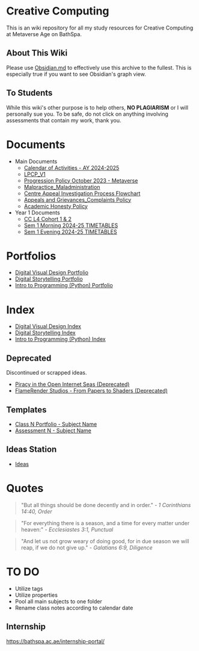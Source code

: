 # Creative Computing
This is an wiki repository for all my study resources for Creative Computing at Metaverse Age on BathSpa.
## About This Wiki
Please use [Obsidian.md](https://obsidian.md/) to effectively use this archive to the fullest. This is especially true if you want to see Obsidian's graph view.
## To Students
While this wiki's other purpose is to help others, **NO PLAGIARISM** or I will personally sue you. To be safe, do not click on anything involving assessments that contain my work, thank you.
# Documents
- Main Documents
	- [Calendar of Activities - AY 2024-2025](Important/Calendar%20of%20Activities%20-%20AY%202024-2025.pdf)
	- [LPCP_V1](Important/LPCP_V1.pdf)
	- [Progression Policy October 2023 - Metaverse](Important/Progression%20Policy%20October%202023%20-%20Metaverse.pdf)
	- [Malpractice_Maladministration](Important/Malpractice_Maladministration.pdf)
	- [Centre Appeal Investigation Process Flowchart](Important/Centre%20Appeal%20Investigation%20Process%20Flowchart.pdf)
	- [Appeals and Grievances_Complaints Policy](Important/Appeals%20and%20Grievances_Complaints%20Policy.pdf)
	- [Academic Honesty Policy](Important/Academic%20Honesty%20Policy.pdf)
- Year 1 Documents
	- [CC L4 Cohort 1 & 2](Year%201/CC%20L4%20Cohort%201%20&%202.pdf)
	- [Sem 1 Morning 2024-25 TIMETABLES](Year%201/Sem%201%20Morning%202024-25%20TIMETABLES.pdf)
	- [Sem 1 Evening 2024-25 TIMETABLES](Year%201/Sem%201%20Evening%202024-25%20TIMETABLES.pdf)
# Portfolios
- [Digital Visual Design Portfolio](Year%201/Classes/01%20-%20Digital%20Visual%20Design/Digital%20Visual%20Design%20Portfolio.md)
- [Digital Storytelling Portfolio](Year%201/Classes/02%20-%20Digital%20Storytelling/Digital%20Storytelling%20Portfolio.md)
- [Intro to Programming (Python) Portfolio](Year%201/Classes/03%20-%20Intro%20to%20Programming%20(Python)/Intro%20to%20Programming%20(Python)%20Portfolio.md)
# Index
- [Digital Visual Design Index](Year%201/Classes/01%20-%20Digital%20Visual%20Design/Digital%20Visual%20Design%20Index.md)
- [Digital Storytelling Index](Year%201/Classes/02%20-%20Digital%20Storytelling/Digital%20Storytelling%20Index.md)
- [Intro to Programming (Python) Index](Year%201/Classes/03%20-%20Intro%20to%20Programming%20(Python)/Intro%20to%20Programming%20(Python)%20Index.md)
## Deprecated
Discontinued or scrapped ideas.
- [Piracy in the Open Internet Seas (Deprecated)](Year%201/Deprecated/Piracy%20in%20the%20Open%20Internet%20Seas%20(Deprecated).md)
- [FlameRender Studios - From Papers to Shaders (Deprecated)](Year%201/Deprecated/FlameRender%20Studios%20-%20From%20Papers%20to%20Shaders%20(Deprecated).md)
## Templates
- [Class N Portfolio - Subject Name](Templates/Class%20N%20Portfolio%20-%20Subject%20Name.md)
- [Assessment N - Subject Name](Templates/Assessment%20N%20-%20Subject%20Name.md)
## Ideas Station
- [Ideas](Ideas.md)
# Quotes

> "But all things should be done decently and in order."
> *- 1 Corinthians 14:40, Order*

> "For everything there is a season, and a time for every matter under heaven:"
> *- Ecclesiastes 3:1, Punctual*

> "And let us not grow weary of doing good, for in due season we will reap, if we do not give up."
> *- Galatians 6:9, Diligence*
# TO DO
- Utilize tags
- Utilize properties
- Pool all main subjects to one folder
- Rename class notes according to calendar date
## Internship
https://bathspa.ac.ae/internship-portal/